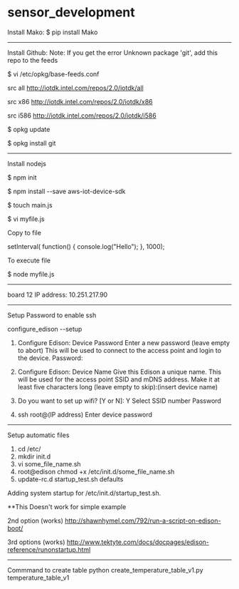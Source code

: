 # sensor_development

Install Mako:
$ pip install Mako

-------------------------------------------------------------------------------------

Install Github:
Note: If you get the error Unknown package 'git', add this repo to the feeds

$ vi /etc/opkg/base-feeds.conf

src all     http://iotdk.intel.com/repos/2.0/iotdk/all

src x86 http://iotdk.intel.com/repos/2.0/iotdk/x86

src i586    http://iotdk.intel.com/repos/2.0/iotdk/i586


$ opkg update

$ opkg install git

-------------------------------------------------------------------------------------

Install nodejs

$ npm init

$ npm install --save aws-iot-device-sdk

$ touch main.js

$ vi myfile.js

Copy to file

setInterval( function() {
    console.log("Hello");
}, 1000);


To execute file

$ node myfile.js

-------------------------------------------------------------------------------------

board 12 IP address: 10.251.217.90

-------------------------------------------------------------------------------------
Setup Password to enable ssh 

configure_edison --setup

1. Configure Edison: Device Password
Enter a new password (leave empty to abort)
This will be used to connect to the access point and login to the device.
Password: <insert password>

2. Configure Edison: Device Name
Give this Edison a unique name.
This will be used for the access point SSID and mDNS address.
Make it at least five characters long (leave empty to skip):(insert device name)

3. Do you want to set up wifi? [Y or N]: Y
Select SSID number
Password

4. ssh root@(IP address)
Enter device password

-------------------------------------------------------------------------------------
Setup automatic files

1. cd /etc/
2. mkdir init.d
3. vi some_file_name.sh
4. root@edison chmod +x /etc/init.d/some_file_name.sh
5. update-rc.d startup_test.sh defaults

Adding system startup for /etc/init.d/startup_test.sh.

**This Doesn't work for simple example

2nd option (works)
http://shawnhymel.com/792/run-a-script-on-edison-boot/

3rd options (works)
http://www.tektyte.com/docs/docpages/edison-reference/runonstartup.html

-------------------------------------------------------------------------------------
Commmand to create table 
python create_temperature_table_v1.py temperature_table_v1
